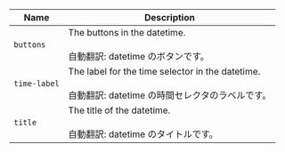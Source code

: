 | Name         | Description                                                                                                 |
| ------------ | ----------------------------------------------------------------------------------------------------------- |
| `buttons`    | The buttons in the datetime.<br /><br />自動翻訳: datetime のボタンです。                                   |
| `time-label` | The label for the time selector in the datetime.<br /><br />自動翻訳: datetime の時間セレクタのラベルです。 |
| `title`      | The title of the datetime.<br /><br />自動翻訳: datetime のタイトルです。                                   |
